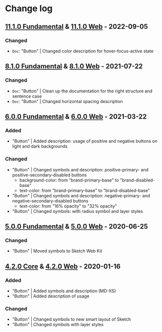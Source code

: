 # Change log

## [11.1.0 Fundamental](https://github.com/cake-hub/lidl-sketch/tree/v11.1.0) & [11.1.0 Web](https://github.com/cake-hub/lidl-web-sketch/tree/v11.1.0) - 2022-09-05

### Changed

* `Doc`: "Button" | Changed color description for hover-focus-active state


## [8.1.0 Fundamental](https://github.com/cake-hub/lidl-sketch/tree/v8.1.0) & [8.1.0 Web](https://github.com/cake-hub/lidl-web-sketch/tree/v8.1.0) - 2021-07-22

### Changed

* `Doc`: "Button" | Clean up the documentation for the right structure and sentence case
* `Doc`: "Button" | Changed horizontal spacing description


## [6.0.0 Fundamental](https://github.com/cake-hub/lidl-sketch/tree/v6.0.0) & [6.0.0 Web](https://github.com/cake-hub/lidl-web-sketch/tree/v6.0.0) - 2021-03-22

### Added

* "Button" | Added description: usage of positive and negative buttons on light and dark backgrounds

### Changed

* "Button" | Changed symbols and description: positive-primary- and positive-secondary-disabled buttons
  * background-color: from "brand-primary-base" to "brand-disabled-base"
  * text-color: from "brand-primary-base" to "brand-disabled-base"
* "Button" | Changed symbols and description: negative-primary- and negative-secondary-disabled buttons
  * text-color: from "16% opacity" to "32% opacity"
* "Button" | Changed symbols: with radius symbol and layer styles


## [5.0.0 Fundamental](https://github.com/cake-hub/lidl-sketch/tree/v5.0.0) & [5.0.0 Web](https://github.com/cake-hub/lidl-web-sketch/tree/v5.0.0) - 2020-06-25

### Changed

* "Button" | Moved symbols to Sketch Web Kit


## [4.2.0 Core](https://www.secrz.de/bitbucket/projects/UXCAKE/repos/lidl-cake-ui-core/browse?at=refs%2Ftags%2Fv4.2.0) & [4.2.0 Web](https://www.secrz.de/bitbucket/projects/UXCAKE/repos/lidl-cake-ui-web/browse?at=refs%2Ftags%2Fv4.2.0) - 2020-01-16

### Added

* "Button" | Added symbols and description (MD-XS)
* "Button" | Added description of usage

### Changed

* "Button" | Changed symbols to new smart layout of Sketch
* "Button" | Changed symbols with layer styles
